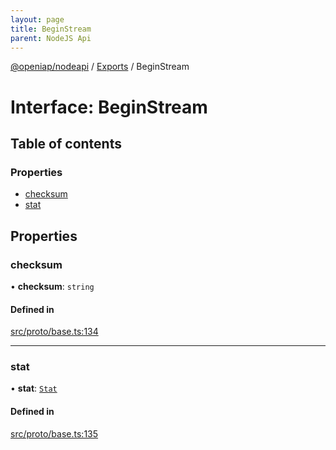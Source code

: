 ```yaml
---
layout: page
title: BeginStream
parent: NodeJS Api
---
```

[@openiap/nodeapi](../README.html#) / [Exports](../modules.html#) / BeginStream

# Interface: BeginStream

## Table of contents

### Properties

- [checksum](BeginStream.html##checksum)
- [stat](BeginStream.html##stat)

## Properties

### checksum

• **checksum**: `string`

#### Defined in

[src/proto/base.ts:134](https://github.com/openiap/nodeapi/blob/a6b5438/src/proto/base.ts#L134)

___

### stat

• **stat**: [`Stat`](../modules.html##stat)

#### Defined in

[src/proto/base.ts:135](https://github.com/openiap/nodeapi/blob/a6b5438/src/proto/base.ts#L135)
